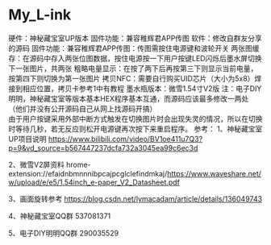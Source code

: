 # My_L-ink

硬件：神秘藏宝室UP版本
固件功能：兼容稚辉君APP传图
软件：修改自群友分享的源码
固件功能：兼容稚辉君APP传图：传图需按住电源键和波轮开关
         两张图缓存：在源码中存入两张位图数据，按住电源按一下用户按键LED闪烁后墨水屏切换下一张图片，共两张
         粗略电量显示：在按了两下后再按第三下则显示当前电量，按第四下则切换为第一张图片
         拷贝NFC：需要自行购买UID芯片（大小为5x8）焊接到相应位置，拷贝卡参考1中有教程
墨水瓶版本：微雪1.54寸V2版
注：电子DIY明明，神秘藏宝室等版本基本HEX程序基本互通，而源码应该最多修改一两处（他们并没有公开源码自己从网上找源码开搞）  
   由于用户按键采用外部中断方式触发在切换图片时会出现失灵的情况，所以在切换时等待几秒，若无反应则松开电源键再次按下来重启程序。
参考：
1、神秘藏宝室UP项目说明
https://www.bilibili.com/video/BV1oe411u7Q3?p=9&vd_source=b567447237dcfa732a3045ea99c6ec3d

2、微雪V2屏资料
hrome-extension://efaidnbmnnnibpcajpcglclefindmkaj/https://www.waveshare.net/w/upload/e/e5/1.54inch_e-paper_V2_Datasheet.pdf

3、画面旋转参考
https://blog.csdn.net/lymacadam/article/details/136049743

4、神秘藏宝室QQ群
537081371

5、电子DIY明明QQ群
290035529
